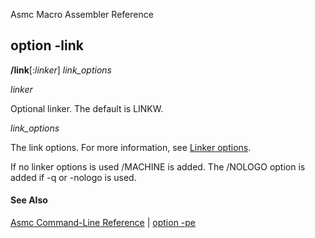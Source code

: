 Asmc Macro Assembler Reference

## option -link

**/link**[:_linker_] _link\_options_

_linker_

Optional linker. The default is LINKW.

_link\_options_

The link options. For more information, see [Linker options](../tools/linkw/readme.md).

If no linker options is used /MACHINE is added. The /NOLOGO option is added if -q or -nologo is used.

#### See Also

[Asmc Command-Line Reference](readme.md) | [option -pe](option-pe.md)
